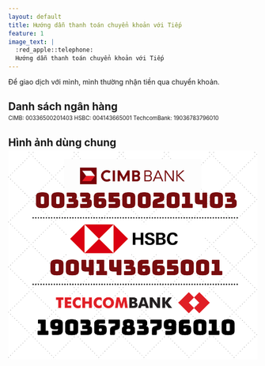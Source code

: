 ```yaml
---
layout: default
title: Hướng dẫn thanh toán chuyển khoản với Tiếp
feature: 1
image_text: |
  :red_apple::telephone:
  Hướng dẫn thanh toán chuyển khoản với Tiếp
---
```


Để giao dịch với mình, mình thường nhận tiền qua chuyển khoản.

## Danh sách ngân hàng

CIMB: 
00336500201403
HSBC: 
004143665001
TechcomBank: 
19036783796010


## Hình ảnh dùng chung


![Danh sách ngân hàng Tiếp dùng](/images/tiep/nganhang.png)

<style>
  h2 + p { margin-top: -1.2em; font-size: .8em; }
  article ul { list-style: square; }
</style>
